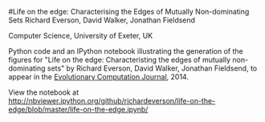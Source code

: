 
#Life on the edge: Characterising the Edges of Mutually Non-dominating Sets
Richard Everson, David Walker, Jonathan Fieldsend

Computer Science, 
University of Exeter, UK


Python code and an IPython notebook illustrating the generation of the
figures for "Life on the edge: Characteristing the edges of mutually
non-dominating sets" by Richard Everson, David Walker, Jonathan Fieldsend,
to appear in the
[Evolutionary Computation Journal](http://www.mitpressjournals.org/loi/evco), 2014.

View the notebook at <http://nbviewer.ipython.org/github/richardeverson/life-on-the-edge/blob/master/life-on-the-edge.ipynb/>

